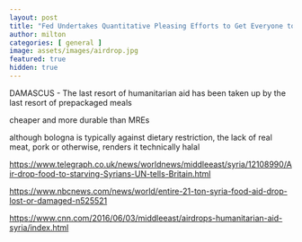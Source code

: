 ```yaml
---
layout: post
title: "Fed Undertakes Quantitative Pleasing Efforts to Get Everyone to Just Calm Down for Wile"
author: milton
categories: [ general ]
image: assets/images/airdrop.jpg
featured: true
hidden: true
---
```


DAMASCUS - The last resort of humanitarian aid has been taken up by the last resort of prepackaged meals 



cheaper and more durable than MREs


although bologna is typically against dietary restriction, the lack of real meat, pork or otherwise, renders it technically halal

https://www.telegraph.co.uk/news/worldnews/middleeast/syria/12108990/Air-drop-food-to-starving-Syrians-UN-tells-Britain.html

https://www.nbcnews.com/news/world/entire-21-ton-syria-food-aid-drop-lost-or-damaged-n525521

https://www.cnn.com/2016/06/03/middleeast/airdrops-humanitarian-aid-syria/index.html